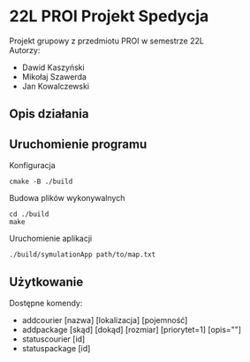 # 22L PROI Projekt Spedycja

Projekt grupowy z przedmiotu PROI w semestrze 22L  
Autorzy:
* Dawid Kaszyński
* Mikołaj Szawerda
* Jan Kowalczewski

## Opis działania
## Uruchomienie programu
Konfiguracja
```
cmake -B ./build
```
Budowa plików wykonywalnych
```
cd ./build
make
```
Uruchomienie aplikacji
```
./build/symulationApp path/to/map.txt
```

## Użytkowanie

Dostępne komendy:

- addcourier [nazwa] [lokalizacja] [pojemność]
- addpackage [skąd] [dokąd] [rozmiar] [priorytet=1] [opis=""]
- statuscourier [id]
- statuspackage [id]



